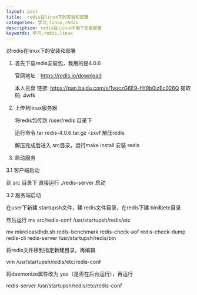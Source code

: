 ```yaml
---
layout: post
title:  redis在linux下的安装和部署
categories: 学习,linux,redis
description: redis在linux环境下安装部署
keywords: 学习,redis,linux
---
```


 对redis在linux下的安装和部署

1. 首先下载redis安装包，我用的是4.0.6

   官网地址：https://redis.io/download
   
   本人云盘 链接: https://pan.baidu.com/s/1voczG6E9-hY9b0izEc026Q 提取码: 4wfk 

2. 上传到linux服务器
   
   将redis包传到 /user/redis 目录下
   
   运行命令 tar redis-4.0.6.tar.gz -zxvf 解压redis
   
   解压完成后进入 src目录，运行make install 安装 redis
   
3. 启动服务
  
  3.1 客户端启动 
  
   到 src 目录下 直接运行 ./redis-server 启动
   
  3.2 服务端启动
   
   在user下新建 startupsh文件，建 redis文件目录，在redis下建 bin和etc目录
   
   然后运行
   mv src/redis-conf /usr/startupsh/redis/etc
   
   mv mkreleasdhdr.sh redis-benchmark redis-check-aof redis-check-dump redis-cli redis-server /usr/startupsh/redis/bin
   
   将redis文件移到指定新建目录，再编辑
   
   vim /usr/startupsh/redis/etc/redis-conf
   
   将daemonize属性改为 yes（是否在后台运行），再运行 
   
   redis-server /usr/startupsh/redis/etc/redis-conf
   

   